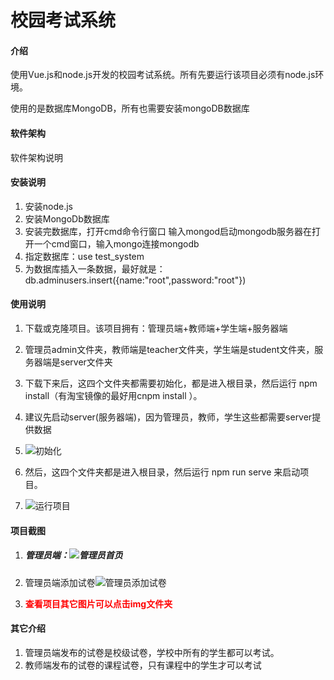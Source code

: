 # 校园考试系统

#### 介绍
使用Vue.js和node.js开发的校园考试系统。所有先要运行该项目必须有node.js环境。

使用的是数据库MongoDB，所有也需要安装mongoDB数据库

#### 软件架构
软件架构说明 

#### 安装说明

1. 安装node.js
2. 安装MongoDb数据库
3. 安装完数据库，打开cmd命令行窗口 输入mongod启动mongodb服务器在打开一个cmd窗口，输入mongo连接mongodb
4. 指定数据库：use test_system
5. 为数据库插入一条数据，最好就是：db.adminusers.insert({name:"root",password:"root"})

#### 使用说明

1. 下载或克隆项目。该项目拥有：管理员端+教师端+学生端+服务器端

2. 管理员admin文件夹，教师端是teacher文件夹，学生端是student文件夹，服务器端是server文件夹

3. 下载下来后，这四个文件夹都需要初始化，都是进入根目录，然后运行 npm install（有淘宝镜像的最好用cnpm install ）。

4. 建议先启动server(服务器端)，因为管理员，教师，学生这些都需要server提供数据

5. ![初始化](https://gitee.com/zxr-xiaoha/campus-examination-system/raw/9daa9f4a375cf91676bc4adf1f5f67a39434ad1d/img/image-20211127122322922.png)

6. 然后，这四个文件夹都是进入根目录，然后运行 npm run serve 来启动项目。

7. ![运行项目](https://gitee.com/zxr-xiaoha/campus-examination-system/raw/9daa9f4a375cf91676bc4adf1f5f67a39434ad1d/img/image-20211127122022797.png)

   

#### 项目截图

1. ##### 管理员端：![管理员首页](https://gitee.com/zxr-xiaoha/campus-examination-system/raw/9daa9f4a375cf91676bc4adf1f5f67a39434ad1d/img/image-20211127122654977.png)

2. 管理员端添加试卷![管理员添加试卷](https://gitee.com/zxr-xiaoha/campus-examination-system/raw/9daa9f4a375cf91676bc4adf1f5f67a39434ad1d/img/image-20211127122745572.png)

3. <font color="red">**查看项目其它图片可以点击img文件夹**</font>

#### 其它介绍

1. 管理员端发布的试卷是校级试卷，学校中所有的学生都可以考试。
2. 教师端发布的试卷的课程试卷，只有课程中的学生才可以考试

